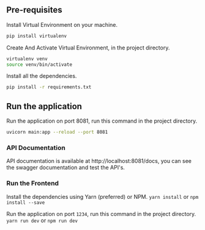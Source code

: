 ## Pre-requisites
Install Virtual Environment on your machine.
```bash
pip install virtualenv
```
Create And Activate Virtual Environment, in the project directory.
```bash
virtualenv venv
source venv/bin/activate
```
Install all the dependencies.
```bash
pip install -r requirements.txt
```

## Run the application
Run the application on port 8081, run this command in the project directory.
```bash
uvicorn main:app --reload --port 8081
```

### API Documentation
API documentation is available at http://localhost:8081/docs, you can see the swagger documentation and test the API's.

### Run the Frontend
Install the dependencies using Yarn (preferred) or NPM.
`yarn install` or `npm install --save`

Run the application on port `1234`, run this command in the project directory.
`yarn run dev` or `npm run dev`
